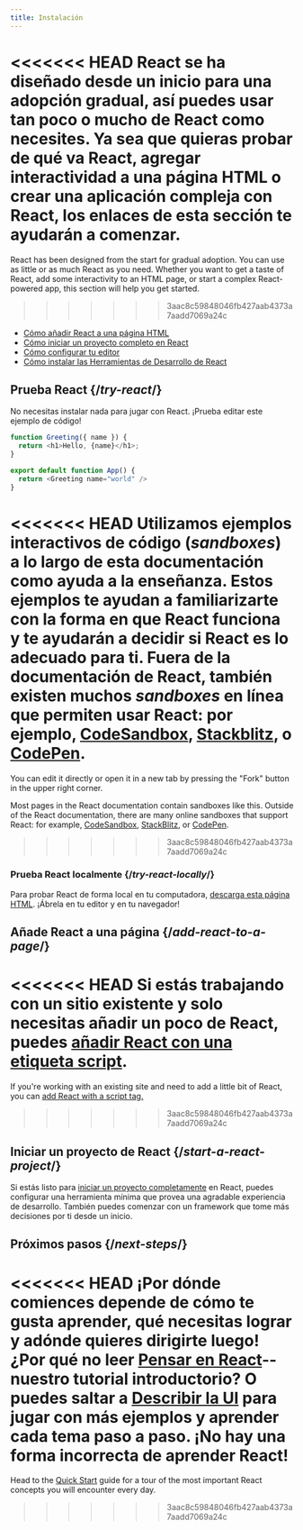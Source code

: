 ```yaml
---
title: Instalación
---
```


<Intro>

<<<<<<< HEAD
React se ha diseñado desde un inicio para una adopción gradual, así puedes usar tan poco o mucho de React como necesites. Ya sea que quieras probar de qué va React, agregar interactividad a una página HTML o crear una aplicación compleja con React, los enlaces de esta sección te ayudarán a comenzar.
=======
React has been designed from the start for gradual adoption. You can use as little or as much React as you need. Whether you want to get a taste of React, add some interactivity to an HTML page, or start a complex React-powered app, this section will help you get started.
>>>>>>> 3aac8c59848046fb427aab4373a7aadd7069a24c

</Intro>

<YouWillLearn isChapter={true}>

* [Cómo añadir React a una página HTML](/learn/add-react-to-a-website)
* [Cómo iniciar un proyecto completo en React](/learn/start-a-new-react-project)
* [Cómo configurar tu editor](/learn/editor-setup)
* [Cómo instalar las Herramientas de Desarrollo de React](/learn/react-developer-tools)

</YouWillLearn>

## Prueba React {/*try-react*/}

No necesitas instalar nada para jugar con React. ¡Prueba editar este ejemplo de código!

<Sandpack>

```js
function Greeting({ name }) {
  return <h1>Hello, {name}</h1>;
}

export default function App() {
  return <Greeting name="world" />
}
```

</Sandpack>

<<<<<<< HEAD
Utilizamos ejemplos interactivos de código (*sandboxes*) a lo largo de esta documentación como ayuda a la enseñanza. Estos ejemplos te ayudan a familiarizarte con la forma en que React funciona y te ayudarán a decidir si React es lo adecuado para ti. Fuera de la documentación de React, también existen muchos *sandboxes* en línea que permiten usar React: por ejemplo, [CodeSandbox](https://codesandbox.io/s/new), [Stackblitz](https://stackblitz.com/fork/react), o [CodePen](
https://codepen.io/pen/?template=wvdqJJm).
=======
You can edit it directly or open it in a new tab by pressing the "Fork" button in the upper right corner.

Most pages in the React documentation contain sandboxes like this. Outside of the React documentation, there are many online sandboxes that support React: for example, [CodeSandbox](https://codesandbox.io/s/new), [StackBlitz](https://stackblitz.com/fork/react), or [CodePen](https://codepen.io/pen?&editors=0010&layout=left&prefill_data_id=3f4569d1-1b11-4bce-bd46-89090eed5ddb).
>>>>>>> 3aac8c59848046fb427aab4373a7aadd7069a24c

### Prueba React localmente {/*try-react-locally*/}

Para probar React de forma local en tu computadora, [descarga esta página HTML](https://raw.githubusercontent.com/reactjs/reactjs.org/main/static/html/single-file-example.html). ¡Ábrela en tu editor y en tu navegador!

## Añade React a una página {/*add-react-to-a-page*/}

<<<<<<< HEAD
Si estás trabajando con un sitio existente y solo necesitas añadir un poco de React, puedes [añadir React con una etiqueta script](/learn/add-react-to-a-website).
=======
If you're working with an existing site and need to add a little bit of React, you can [add React with a script tag.](/learn/add-react-to-a-website)
>>>>>>> 3aac8c59848046fb427aab4373a7aadd7069a24c

## Iniciar un proyecto de React {/*start-a-react-project*/}

Si estás listo para [iniciar un proyecto completamente](/learn/start-a-new-react-project) en React, puedes configurar una herramienta mínima que provea una agradable experiencia de desarrollo. También puedes comenzar con un framework que tome más decisiones por ti desde un inicio.

## Próximos pasos {/*next-steps*/}

<<<<<<< HEAD
¡Por dónde comiences depende de cómo te gusta aprender, qué necesitas lograr y adónde quieres dirigirte luego! ¿Por qué no leer [Pensar en React](/learn/thinking-in-react)--nuestro tutorial introductorio? O puedes saltar a [Describir la UI](/learn/describing-the-ui) para jugar con más ejemplos y aprender cada tema paso a paso. ¡No hay una forma incorrecta de aprender React!
=======
Head to the [Quick Start](/learn) guide for a tour of the most important React concepts you will encounter every day.

>>>>>>> 3aac8c59848046fb427aab4373a7aadd7069a24c

